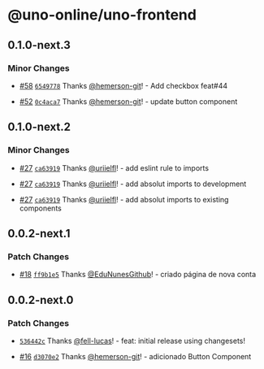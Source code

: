 # @uno-online/uno-frontend

## 0.1.0-next.3

### Minor Changes

- [#58](https://github.com/Uno-Online/uno-frontend/pull/58) [`6549778`](https://github.com/Uno-Online/uno-frontend/commit/65497786c2cc64c3312112391ca18782c4f8b16e) Thanks [@hemerson-git](https://github.com/hemerson-git)! - Add checkbox feat#44

- [#52](https://github.com/Uno-Online/uno-frontend/pull/52) [`0c4aca7`](https://github.com/Uno-Online/uno-frontend/commit/0c4aca768b84d2b4a7d6d3622f285ec78650e7eb) Thanks [@hemerson-git](https://github.com/hemerson-git)! - update button component

## 0.1.0-next.2

### Minor Changes

- [#27](https://github.com/Uno-Online/uno-frontend/pull/27) [`ca63919`](https://github.com/Uno-Online/uno-frontend/commit/ca63919c8c495cd4a26a764baafce8af8d470ea9) Thanks [@uriielfl](https://github.com/uriielfl)! - add eslint rule to imports

- [#27](https://github.com/Uno-Online/uno-frontend/pull/27) [`ca63919`](https://github.com/Uno-Online/uno-frontend/commit/ca63919c8c495cd4a26a764baafce8af8d470ea9) Thanks [@uriielfl](https://github.com/uriielfl)! - add absolut imports to development

- [#27](https://github.com/Uno-Online/uno-frontend/pull/27) [`ca63919`](https://github.com/Uno-Online/uno-frontend/commit/ca63919c8c495cd4a26a764baafce8af8d470ea9) Thanks [@uriielfl](https://github.com/uriielfl)! - add absolut imports to existing components

## 0.0.2-next.1

### Patch Changes

- [#18](https://github.com/Uno-Online/uno-frontend/pull/18) [`ff9b1e5`](https://github.com/Uno-Online/uno-frontend/commit/ff9b1e535ec445e8a72ce41a421779c52be2a68c) Thanks [@EduNunesGithub](https://github.com/EduNunesGithub)! - criado página de nova conta

## 0.0.2-next.0

### Patch Changes

- [`536442c`](https://github.com/Uno-Online/uno-frontend/commit/536442ccc853a01ece6891c280d5b184f1b05c0b) Thanks [@fell-lucas](https://github.com/fell-lucas)! - feat: initial release using changesets!

- [#16](https://github.com/Uno-Online/uno-frontend/pull/16) [`d3070e2`](https://github.com/Uno-Online/uno-frontend/commit/d3070e2d3469d7e9b63a6c6ca90da9b2b9e92f25) Thanks [@hemerson-git](https://github.com/hemerson-git)! - adicionado Button Component
